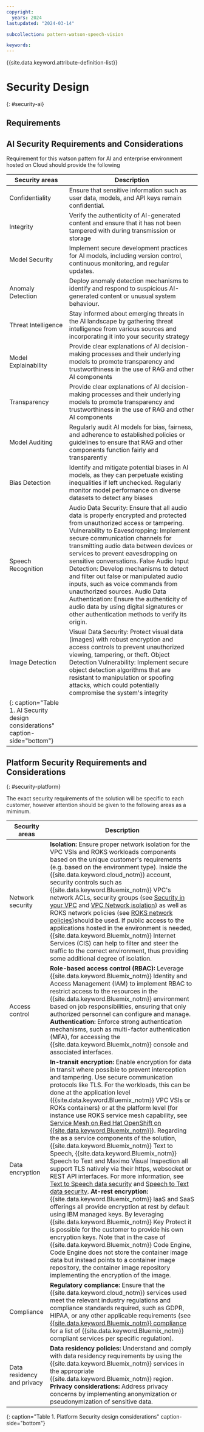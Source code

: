 ```yaml
---
copyright:
  years: 2024
lastupdated: "2024-03-14"

subcollection: pattern-watson-speech-vision

keywords:
---
```

{{site.data.keyword.attribute-definition-list}}

# Security Design

{: \#security-ai}

## Requirements

## AI Security Requirements and Considerations

Requirement for this watson pattern for AI and enterprise environment hosted on Cloud should provide the following

| Security areas                                                                  | Description                                                                                                                                                                                                                                                                                                                                                                                                                                                                                                                                                                                                                          |
| ------------------------------------------------------------------------------- | ------------------------------------------------------------------------------------------------------------------------------------------------------------------------------------------------------------------------------------------------------------------------------------------------------------------------------------------------------------------------------------------------------------------------------------------------------------------------------------------------------------------------------------------------------------------------------------------------------------------------------------ |
| Confidentiality                                                                 | Ensure that sensitive information such as user data, models, and API keys remain confidential.                                                                                                                                                                                                                                                                                                                                                                                                                                                                                                                                       |
| Integrity                                                                       | Verify the authenticity of AI-generated content and ensure that it has not been tampered with during transmission or storage                                                                                                                                                                                                                                                                                                                                                                                                                                                                                                         |
| Model Security                                                                  | Implement secure development practices for AI models, including version control, continuous monitoring, and regular updates.                                                                                                                                                                                                                                                                                                                                                                                                                                                                                                         |
| Anomaly Detection                                                               | Deploy anomaly detection mechanisms to identify and respond to suspicious AI-generated content or unusual system behaviour.                                                                                                                                                                                                                                                                                                                                                                                                                                                                                                          |
| Threat Intelligence                                                             | Stay informed about emerging threats in the AI landscape by gathering threat intelligence from various sources and incorporating it into your security strategy                                                                                                                                                                                                                                                                                                                                                                                                                                                                      |
| Model Explainability                                                            | Provide clear explanations of AI decision-making processes and their underlying models to promote transparency and trustworthiness in the use of RAG and other AI components                                                                                                                                                                                                                                                                                                                                                                                                                                                         |
| Transparency                                                                    | Provide clear explanations of AI decision-making processes and their underlying models to promote transparency and trustworthiness in the use of RAG and other AI components                                                                                                                                                                                                                                                                                                                                                                                                                                                         |
| Model Auditing                                                                  | Regularly audit AI models for bias, fairness, and adherence to established policies or guidelines to ensure that RAG and other components function fairly and transparently                                                                                                                                                                                                                                                                                                                                                                                                                                                          |
| Bias Detection                                                                  | Identify and mitigate potential biases in AI models, as they can perpetuate existing inequalities if left unchecked. Regularly monitor model performance on diverse datasets to detect any biases                                                                                                                                                                                                                                                                                                                                                                                                                                    |
| Speech Recognition                                                              | Audio Data Security: Ensure that all audio data is properly encrypted and protected from unauthorized access or tampering. Vulnerability to Eavesdropping: Implement secure communication channels for transmitting audio data between devices or services to prevent eavesdropping on sensitive conversations. False Audio Input Detection: Develop mechanisms to detect and filter out false or manipulated audio inputs, such as voice commands from unauthorized sources. Audio Data Authentication: Ensure the authenticity of audio data by using digital signatures or other authentication methods to verify its origin. |
| Image Detection                                                                 | Visual Data Security: Protect visual data (images) with robust encryption and access controls to prevent unauthorized viewing, tampering, or theft. Object Detection Vulnerability: Implement secure object detection algorithms that are resistant to manipulation or spoofing attacks, which could potentially compromise the system's integrity                                                                                                                                                                                                                                                                                 |
| {: caption="Table 1. AI Security design considerations" caption-side="bottom"} |                                                                                                                                                                                                                                                                                                                                                                                                                                                                                                                                                                                                                                      |

## Platform Security Requirements and Considerations

{: \#security-platform}

The exact security requirements of the solution will be specific to each customer, however attention should be given to the following areas as a miminum.

| Security areas                                                                       | Description                                                                                                                                                                                                                                                                                                                                                                                                                                                                                                                                                                                                                                                                                                                                                                                                                                                                                                                                                                                                                                                                                                                                                                                                                                                                                                                                                                                                                                                 |
| ------------------------------------------------------------------------------------ | ----------------------------------------------------------------------------------------------------------------------------------------------------------------------------------------------------------------------------------------------------------------------------------------------------------------------------------------------------------------------------------------------------------------------------------------------------------------------------------------------------------------------------------------------------------------------------------------------------------------------------------------------------------------------------------------------------------------------------------------------------------------------------------------------------------------------------------------------------------------------------------------------------------------------------------------------------------------------------------------------------------------------------------------------------------------------------------------------------------------------------------------------------------------------------------------------------------------------------------------------------------------------------------------------------------------------------------------------------------------------------------------------------------------------------------------------------------- |
| Network security                                                                     | **Isolation:** Ensure proper network isolation for the VPC VSIs and ROKS workloads components based on the unique customer's requirements (e.g. based on the environment type). Inside the {{site.data.keyword.cloud_notm}} account, security controls such as {{site.data.keyword.Bluemix_notm}} VPC's network ACLs, security groups (see [Security in your VPC](https://cloud.ibm.com/docs/vpc?topic=vpc-security-in-your-vpc) and [VPC Network isolation](https://cloud.ibm.com/docs/vpc?topic=vpc-vpc-behind-the-curtain#network-isolation)) as well as ROKS network policies (see [ROKS network policies](https://cloud.ibm.com/docs/openshift?topic=openshift-network_policies))should be used. If public access to the applications hosted in the environment is needed, {{site.data.keyword.Bluemix_notm}} Internet Services (CIS) can help to filter and steer the traffic to the correct environment, thus providing some additional degree of isolation.                                                                                                                                                                                                                                                                                                                                                                                                                                                                                                                                              |
| Access control                                                                       | **Role-based access control (RBAC):** Leverage {{site.data.keyword.Bluemix_notm}} Identity and Access Management (IAM) to implement RBAC to restrict access to the resources in the {{site.data.keyword.Bluemix_notm}} environment based on job responsibilities, ensuring that only authorized personnel can configure and manage. **Authentication:** Enforce strong authentication mechanisms, such as multi-factor authentication (MFA), for accessing the {{site.data.keyword.Bluemix_notm}} console and associated interfaces.                                                                                                                                                                                                                                                                                                                                                                                                                                                                                                                                                                                                                                                                                                                                                                                                                                                                                                                                                                                       |
| Data encryption                                                                      | **In-transit encryption:** Enable encryption for data in transit where possible to prevent interception and tampering. Use secure communication protocols like TLS. For the workloads, this can be done at the application level ({{site.data.keyword.Bluemix_notm}} VPC VSIs or ROKs containers) or at the platform level (for instance use ROKS service mesh capability, see [Service Mesh on Red Hat OpenShift on {{site.data.keyword.Bluemix_notm}}](https://cloud.ibm.com/docs/solution-tutorials?topic=solution-tutorials-openshift-service-mesh)). Regarding the as a service components of the solution, {{site.data.keyword.Bluemix_notm}} Text to Speech, {{site.data.keyword.Bluemix_notm}} Speech to Text and Maximo Visual Inspection all support TLS natively via their https, websocket or REST API interfaces. For more information, see [Text to Speech data security](https://cloud.ibm.com/docs/text-to-speech?topic=text-to-speech-data-security) and [Speech to Text data security](https://cloud.ibm.com/docs/speech-to-text?topic=speech-to-text-data-security). **At-rest encryption:** {{site.data.keyword.Bluemix_notm}} IaaS and SaaS offerings all provide encryption at rest by default using IBM managed keys. By leveraging {{site.data.keyword.Bluemix_notm}} Key Protect it is possible for the customer to provide his own encryption keys. Note that in the case of {{site.data.keyword.Bluemix_notm}} Code Engine, Code Engine does not store the container image data but instead points to a container image repository, the container image repository implementing the encryption of the image. |
| Compliance                                                                           | **Regulatory compliance:** Ensure that the {{site.data.keyword.cloud_notm}} services used meet the relevant industry regulations and compliance standards required, such as GDPR, HIPAA, or any other applicable requirements (see [{{site.data.keyword.Bluemix_notm}} compliance](https://www.ibm.com/cloud/compliance) for a list of {{site.data.keyword.Bluemix_notm}} compliant services per specific regulation).                                                                                                                                                                                                                                            |
| Data residency and privacy                                                           | **Data residency policies:** Understand and comply with data residency requirements by using the {{site.data.keyword.Bluemix_notm}} services in the appropriate {{site.data.keyword.Bluemix_notm}} region. **Privacy considerations:** Address privacy concerns by implementing anonymization or pseudonymization of sensitive data.  |
{: caption="Table 1. Platform Security design considerations" caption-side="bottom"}
